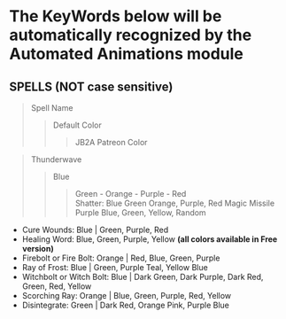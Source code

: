 # The KeyWords below will be automatically recognized by the Automated Animations module  

## SPELLS  (NOT case sensitive)
>Spell Name
>>Default Color
>>>JB2A Patreon Color

>Thunderwave
>>Blue
>>>Green - Orange - Purple - Red  
>Shatter: Blue
>>Green
>>>Orange, Purple, Red
>Magic Missile
>>Purple
>>>Blue, Green, Yellow, Random
- Cure Wounds:  Blue      |    Green, Purple, Red
- Healing Word: Blue, Green, Purple, Yellow **(all colors available in Free version)**
- Firebolt or Fire Bolt: Orange | Red, Blue, Green, Purple
- Ray of Frost: Blue | Green, Purple Teal, Yellow Blue
- Witchbolt or Witch Bolt: Blue | Dark Green, Dark Purple, Dark Red, Green, Red, Yellow
- Scorching Ray: Orange | Blue, Green, Purple, Red, Yellow
- Disintegrate: Green | Dark Red, Orange Pink, Purple Blue


